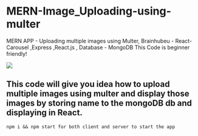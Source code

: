 # MERN-Image_Uploading-using-multer
MERN APP - Uploading multiple images using Multer, Brainhubeu - React-Carousel ,Express ,React.js , Database - MongoDB
This Code is beginner friendly!

![](demo.gif)

## This code will give you idea how to upload multiple images using multer and display those images by storing name to the mongoDB db and displaying in React.


```
npm i && npm start for both client and server to start the app

```

